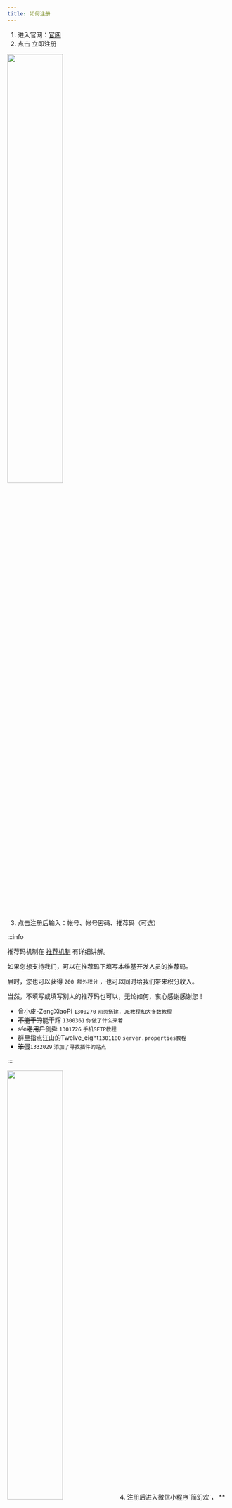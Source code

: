 ```yaml
---
title: 如何注册
---
```

 
1. 进入官网：[官网](https://simpfun.cn)    
2. 点击 立即注册  

<img src="/img/pages/Register-1.png" width="50%" />

3. 点击注册后输入：帐号、帐号密码、推荐码（可选）  

:::info

推荐码机制在 [推荐机制](/docs/sfe4/recommend) 有详细讲解。

如果您想支持我们，可以在推荐码下填写本维基开发人员的推荐码。

届时，您也可以获得 `200 额外积分` ，也可以同时给我们带来积分收入。  

当然，不填写或填写别人的推荐码也可以，无论如何，衷心感谢感谢您！

- 曾小皮-ZengXiaoPi `1300270` `网页搭建，JE教程和大多数教程`
- ~~不能干的~~能干辉 `1300361` `你做了什么来着`
- ~~sfe老用户~~剑舜 `1301726` `手机SFTP教程`
- ~~群里指点江山的~~Twelve_eight`1301180`   `server.properties教程`
- ~~笨蛋~~`1332029` `添加了寻找插件的站点`

:::

<img src="/img/pages/Register-2.png" width="50%" />
4. 注册后进入微信小程序`简幻欢`， **准确无误地** 输入您的微信号，然后 **支付1元** 即可绑定微信。绑定后，您就可以使用简幻欢的服务了。  
<img src="/img/pages/Register-3.png" width="50%" />
